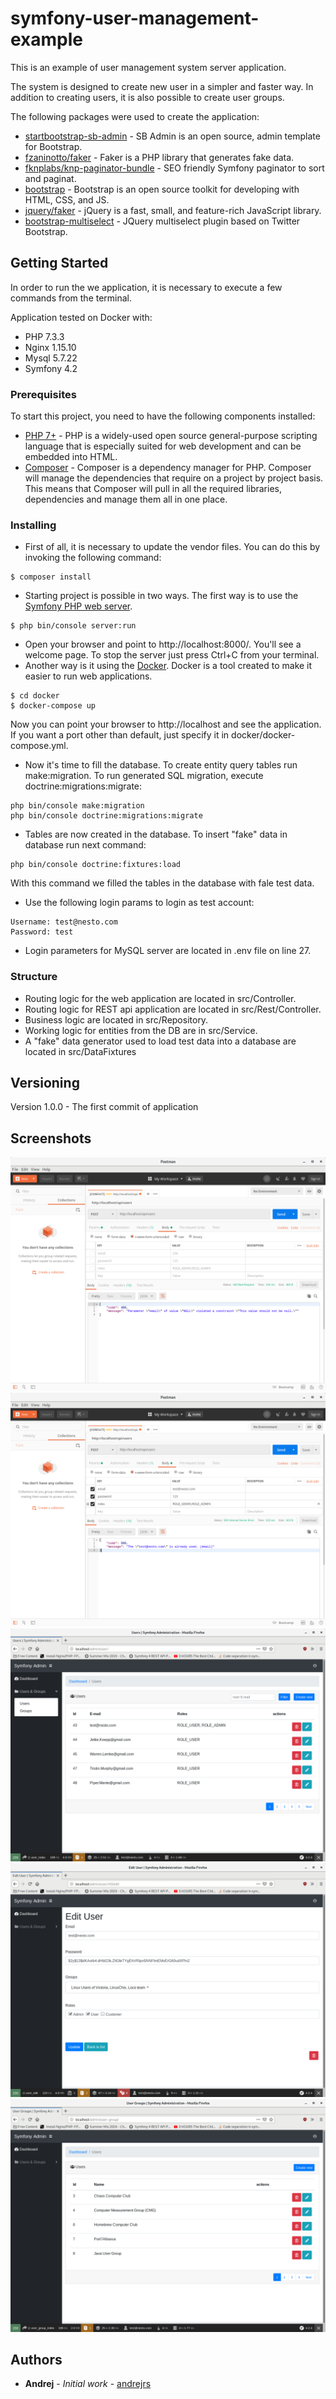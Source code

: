 # symfony-user-management-example

This is an example of user management system server application.

The system is designed to create new user in a simpler and faster way. In addition to creating users, it is also possible to create user groups.

The following packages were used to create the application:
* [startbootstrap-sb-admin](https://github.com/BlackrockDigital/startbootstrap-sb-admin) - SB Admin is an open source, admin template for Bootstrap.
* [fzaninotto/faker](https://github.com/fzaninotto/Faker) - Faker is a PHP library that generates fake data.
* [fknplabs/knp-paginator-bundle](https://github.com/KnpLabs/KnpPaginatorBundle) - SEO friendly Symfony paginator to sort and paginat.
* [bootstrap](https://getbootstrap.com) - Bootstrap is an open source toolkit for developing with HTML, CSS, and JS.
* [jquery/faker](https://jquery.com) - jQuery is a fast, small, and feature-rich JavaScript library.
* [bootstrap-multiselect](https://github.com/davidstutz/bootstrap-multiselect) - JQuery multiselect plugin based on Twitter Bootstrap.

## Getting Started

In order to run the we application, it is necessary to execute a few commands from the terminal.

Application tested on Docker with:
* PHP 7.3.3
* Nginx 1.15.10
* Mysql 5.7.22
* Symfony 4.2

### Prerequisites

To start this project, you need to have the following components installed:

* [PHP 7+](http://php.net) - PHP is a widely-used open source general-purpose scripting language that is especially suited for web development and can be embedded into HTML.
* [Composer](https://getcomposer.org) - Composer is a dependency manager for PHP. Composer will manage the dependencies that require on a project by project basis. This means that Composer will pull in all the required libraries, dependencies and manage them all in one place.

### Installing

* First of all, it is necessary to update the vendor files. You can do this by invoking the following command:
```
$ composer install
```
* Starting project is possible in two ways. The first way is to use the [Symfony PHP web server](https://symfony.com/doc/current/setup/built_in_web_server.html).
```
$ php bin/console server:run
```
* Open your browser and point to http://localhost:8000/. You'll see a welcome page. To stop the server just press Ctrl+C from your terminal.
* Another way is it using the [Docker](https://www.docker.com). Docker is a tool created to make it easier to run web applications.
```
$ cd docker
$ docker-compose up
```
Now you can point your browser to http://localhost and see the application. If you want a port other than default, just specify it in docker/docker-compose.yml.

* Now it's time to fill the database. To create entity query tables run make:migration. To run generated SQL migration, execute doctrine:migrations:migrate:
```
php bin/console make:migration
php bin/console doctrine:migrations:migrate
```

* Tables are now created in the database. To insert "fake" data in database run next command:
```
php bin/console doctrine:fixtures:load 
```
With this command we filled the tables in the database with fale test data.

* Use the following login params to login as test account:
```
Username: test@nesto.com
Password: test
```
* Login parameters for MySQL server are located in .env file on line 27.

### Structure
* Routing logic for the web application are located in src/Controller.
* Routing logic for REST api application are located in src/Rest/Controller.
* Business logic are located in src/Repository.
* Working logic for entities from the DB are in src/Service.
* A "fake" data generator used to load test data into a database are located in src/DataFixtures

## Versioning
Version 1.0.0 - The first commit of application

## Screenshots
![alt tag](https://raw.githubusercontent.com/andrejrs/symfony-user-management-example/master/screenshots/1.png)
![alt tag](https://raw.githubusercontent.com/andrejrs/symfony-user-management-example/master/screenshots/2.png)
![alt tag](https://raw.githubusercontent.com/andrejrs/symfony-user-management-example/master/screenshots/3.png)
![alt tag](https://raw.githubusercontent.com/andrejrs/symfony-user-management-example/master/screenshots/4.png)
![alt tag](https://raw.githubusercontent.com/andrejrs/symfony-user-management-example/master/screenshots/5.png)

## Authors
* **Andrej** - *Initial work* - [andrejrs](github.com/andrejrs)
